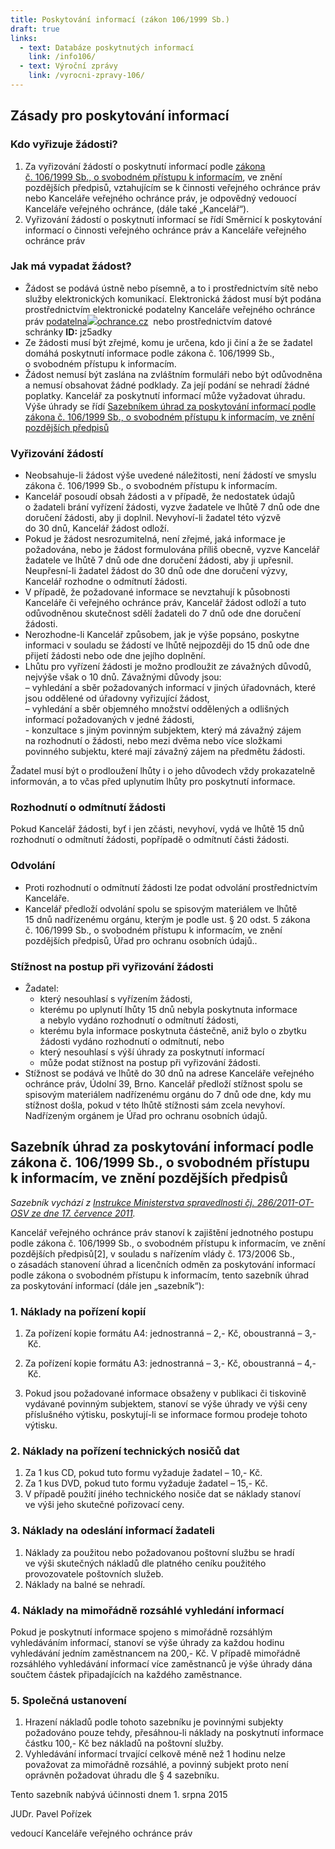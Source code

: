 ```yaml
---
title: Poskytování informací (zákon 106/1999 Sb.)
draft: true
links:
  - text: Databáze poskytnutých informací
    link: /info106/
  - text: Výroční zprávy
    link: /vyrocni-zpravy-106/
---
```


## Zásady pro poskytování informací

### Kdo vyřizuje žádosti?

1. Za vyřizování žádostí o poskytnutí informací podle [zákona č. 106/1999 Sb., o svobodném přístupu k informacím](https://www.zakonyprolidi.cz/cs/1999-106), ve znění pozdějších předpisů, vztahujícím se k činnosti veřejného ochránce práv nebo Kanceláře veřejného ochránce práv, je odpovědný vedouocí Kanceláře veřejného ochránce, (dále také „Kancelář“).
2. Vyřizování žádostí o poskytnutí informací se řídí Směrnicí k poskytování informací o činnosti veřejného ochránce práv a Kanceláře veřejného ochránce práv

### Jak má vypadat žádost?

- Žádost se podává ústně nebo písemně, a to i prostřednictvím sítě nebo služby elektronických komunikací. Elektronická žádost musí být podána prostřednictvím elektronické podatelny Kanceláře veřejného ochránce práv [podatelna![](https://www.ochrance.cz/uploads/RTEmagicC_zavinac_38.png.png)ochrance.cz](mailto:podatelna@ochrance.cz)  nebo prostřednictvím datové schránky **ID:** jz5adky
- Ze žádosti musí být zřejmé, komu je určena, kdo ji činí a že se žadatel domáhá poskytnutí informace podle zákona č. 106/1999 Sb., o svobodném přístupu k informacím.
- Žádost nemusí být zaslána na zvláštním formuláři nebo být odůvodněna a nemusí obsahovat žádné podklady. Za její podání se nehradí žádné poplatky. Kancelář za poskytnutí informací může vyžadovat úhradu. Výše úhrady se řídí [Sazebníkem úhrad za poskytování informací podle zákona č. 106/1999 Sb., o svobodném přístupu k informacím, ve znění pozdějších předpisů](https://www.ochrance.cz/kancelar-vop/poskytovani-informaci-podle-zakona-c-1061999-sb/zasady-pro-poskytovani-informaci/sazebnik-uhrad-za-poskytovani-informaci-podle-zakona-c-1061999-sb-o-svobodnem-pristupu-k-informacim-ve-zneni-pozdejsich-predpisu/)

### Vyřizování žádostí

- Neobsahuje-li žádost výše uvedené náležitosti, není žádostí ve smyslu zákona č. 106/1999 Sb., o svobodném přístupu k informacím.
- Kancelář posoudí obsah žádosti a v případě, že nedostatek údajů o žadateli brání vyřízení žádosti, vyzve žadatele ve lhůtě 7 dnů ode dne doručení žádosti, aby ji doplnil. Nevyhoví-li žadatel této výzvě do 30 dnů, Kancelář žádost odloží.
- Pokud je žádost nesrozumitelná, není zřejmé, jaká informace je požadována, nebo je žádost formulována příliš obecně, vyzve Kancelář žadatele ve lhůtě 7 dnů ode dne doručení žádosti, aby ji upřesnil. Neupřesní-li žadatel žádost do 30 dnů ode dne doručení výzvy, Kancelář rozhodne o odmítnutí žádosti.
- V případě, že požadované informace se nevztahují k působnosti Kanceláře či veřejného ochránce práv, Kancelář žádost odloží a tuto odůvodněnou skutečnost sdělí žadateli do 7 dnů ode dne doručení žádosti.
- Nerozhodne-li Kancelář způsobem, jak je výše popsáno, poskytne informaci v souladu se žádostí ve lhůtě nejpozději do 15 dnů ode dne přijetí žádosti nebo ode dne jejího doplnění.
- Lhůtu pro vyřízení žádosti je možno prodloužit ze závažných důvodů, nejvýše však o 10 dnů. Závažnými důvody jsou:\
  – vyhledání a sběr požadovaných informací v jiných úřadovnách, které jsou oddělené od úřadovny vyřizující žádost,\
  – vyhledání a sběr objemného množství oddělených a odlišných informací požadovaných v jedné žádosti,\
  - konzultace s jiným povinným subjektem, který má závažný zájem na rozhodnutí o žádosti, nebo mezi dvěma nebo více složkami povinného subjektu, které mají závažný zájem na předmětu žádosti.

Žadatel musí být o prodloužení lhůty i o jeho důvodech vždy prokazatelně informován, a to včas před uplynutím lhůty pro poskytnutí informace.

### Rozhodnutí o odmítnutí žádosti

Pokud Kancelář žádosti, byť i jen zčásti, nevyhoví, vydá ve lhůtě 15 dnů rozhodnutí o odmítnutí žádosti, popřípadě o odmítnutí části žádosti.

### Odvolání

- Proti rozhodnutí o odmítnutí žádosti lze podat odvolání prostřednictvím Kanceláře.
- Kancelář předloží odvolání spolu se spisovým materiálem ve lhůtě 15 dnů nadřízenému orgánu, kterým je podle ust. § 20 odst. 5 zákona č. 106/1999 Sb., o svobodném přístupu k informacím, ve znění pozdějších předpisů, Úřad pro ochranu osobních údajů..

### Stížnost na postup při vyřizování žádosti

- Žadatel:
  - který nesouhlasí s vyřízením žádosti,
  - kterému po uplynutí lhůty 15 dnů nebyla poskytnuta informace a nebylo vydáno rozhodnutí o odmítnutí žádosti,
  - kterému byla informace poskytnuta částečně, aniž bylo o zbytku žádosti vydáno rozhodnutí o odmítnutí, nebo
  - který nesouhlasí s výší úhrady za poskytnutí informací
  - může podat stížnost na postup při vyřizování žádosti.
- Stížnost se podává ve lhůtě do 30 dnů na adrese Kanceláře veřejného ochránce práv, Údolní 39, Brno. Kancelář předloží stížnost spolu se spisovým materiálem nadřízenému orgánu do 7 dnů ode dne, kdy mu stížnost došla, pokud v této lhůtě stížnosti sám zcela nevyhoví. Nadřízeným orgánem je Úřad pro ochranu osobních údajů.

## Sazebník úhrad za poskytování informací podle zákona č. 106/1999 Sb., o svobodném přístupu k informacím, ve znění pozdějších předpisů

_Sazebník vychází z [Instrukce Ministerstva spravedlnosti čj. 286/2011-OT-OSV ze dne 17. července 2011](http://www.nssoud.cz/dokumenty/sazebnik_uhrad.pdf)._

Kancelář veřejného ochránce práv stanoví k zajištění jednotného postupu podle zákona č. 106/1999 Sb., o svobodném přístupu k informacím, ve znění pozdějších předpisů\[2], v souladu s nařízením vlády č. 173/2006 Sb., o zásadách stanovení úhrad a licenčních odměn za poskytování informací podle zákona o svobodném přístupu k informacím, tento sazebník úhrad za poskytování informací (dále jen „sazebník“):

### 1. Náklady na pořízení kopií

1. Za pořízení kopie formátu A4: jednostranná – 2,- Kč, oboustranná – 3,- Kč.

2. Za pořízení kopie formátu A3: jednostranná – 3,- Kč, oboustranná – 4,- Kč.

3. Pokud jsou požadované informace obsaženy v publikaci či tiskovině vydávané povinným subjektem, stanoví se výše úhrady ve výši ceny příslušného výtisku, poskytují-li se informace formou prodeje tohoto výtisku.

### 2. Náklady na pořízení technických nosičů dat

1. Za 1 kus CD, pokud tuto formu vyžaduje žadatel – 10,- Kč.
2. Za 1 kus DVD, pokud tuto formu vyžaduje žadatel – 15,- Kč.
3. V případě použití jiného technického nosiče dat se náklady stanoví ve výši jeho skutečné pořizovací ceny.

### 3. Náklady na odeslání informací žadateli

1. Náklady za použitou nebo požadovanou poštovní službu se hradí ve výši skutečných nákladů dle platného ceníku použitého provozovatele poštovních služeb.
2. Náklady na balné se nehradí.

### 4. Náklady na mimořádně rozsáhlé vyhledání informací

Pokud je poskytnutí informace spojeno s mimořádně rozsáhlým vyhledáváním informací, stanoví se výše úhrady za každou hodinu vyhledávání jedním zaměstnancem na 200,- Kč. V případě mimořádně rozsáhlého vyhledávání informací více zaměstnanců je výše úhrady dána součtem částek připadajících na každého zaměstnance.

### 5. Společná ustanovení

1. Hrazení nákladů podle tohoto sazebníku je povinnými subjekty požadováno pouze tehdy, přesáhnou-li náklady na poskytnutí informace částku 100,- Kč bez nákladů na poštovní služby.
2. Vyhledávání informací trvající celkově méně než 1 hodinu nelze považovat za mimořádně rozsáhlé, a povinný subjekt proto není oprávněn požadovat úhradu dle § 4 sazebníku.

Tento sazebník nabývá účinnosti dnem 1. srpna 2015

JUDr. Pavel Pořízek

vedoucí Kanceláře veřejného ochránce práv
